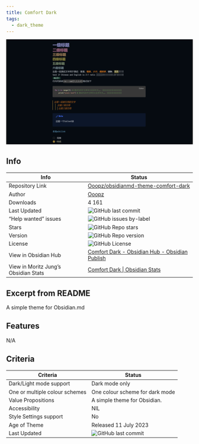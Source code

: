```yaml
---
title: Comfort Dark
tags:
  - dark_theme
---
```


![Comfort Dark Theme Screenshot](https://raw.githubusercontent.com/Ooopz/obsidianmd-theme-comfort-dark/refs/heads/main/screenshot.png)

## Info

|Info|Status|
|---|---|
|Repository Link|[Ooopz/obsidianmd-theme-comfort-dark](https://github.com/Ooopz/obsidianmd-theme-comfort-dark)|
|Author|[Ooopz](https://github.com/Ooopz)|
|Downloads|4 161|
|Last Updated|![GitHub last commit](https://img.shields.io/github/last-commit/aaaaalexis/obsidian-cupertino?color=573E7A&amp;label=last%20update&amp;logo=github&amp;style=for-the-badge)|
|“Help wanted” issues|![GitHub issues by-label](https://img.shields.io/github/issues/aaaaalexis/obsidian-cupertino/help%20wanted?color=573E7A&amp;logo=github&amp;style=for-the-badge)|
|Stars|![GitHub Repo stars](https://img.shields.io/github/stars/aaaaalexis/obsidian-cupertino?color=573E7A&amp;logo=github&amp;style=for-the-badge)|
|Version|![GitHub Repo version](https://img.shields.io/github/v/release/aaaaalexis/obsidian-cupertino?color=573E7A&amp;logo=github&amp;style=for-the-badge&sort=semver)|
|License|![GitHub License](https://img.shields.io/github/license/aaaaalexis/obsidian-cupertino?style=for-the-badge)|
|View in Obsidian Hub|[Comfort Dark \- Obsidian Hub \- Obsidian Publish](https://publish.obsidian.md/hub/02+-+Community+Expansions/02.05+All+Community+Expansions/Themes/Comfort+Dark)|
|View in Moritz Jung’s Obsidian Stats|[Comfort Dark \| Obsidian Stats](https://www.moritzjung.dev/obsidian-stats/themes/comfort-dark/)|

## Excerpt from README

A simple theme for Obsidian.md

## Features

N/A

## Criteria

|Criteria|Status|
|---|---|
|Dark/Light mode support|Dark mode only|
|One or multiple colour schemes|One colour scheme for dark mode|
|Value Propositions|A simple theme for Obsidian.|
|Accessibility|NIL|
|Style Settings support|No|
|Age of Theme|Released 11 July 2023|
|Last Updated|![GitHub last commit](https://img.shields.io/github/last-commit/Ooopz/obsidianmd-theme-comfort-dark?color=573E7A&amp;label=last%20update&amp;logo=github&amp;style=for-the-badge)|
